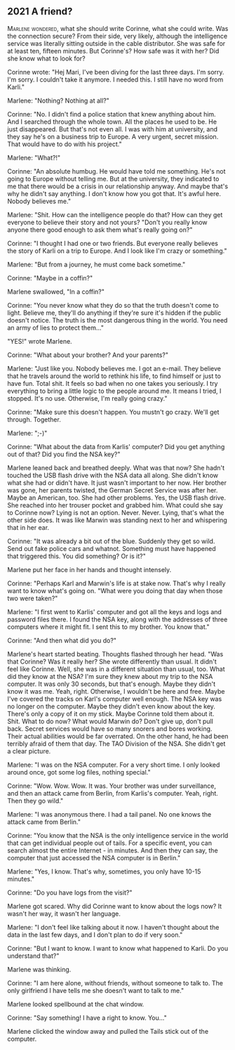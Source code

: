 
## **2021** A friend?

<span style="font-variant:small-caps;">Marlene wondered,</span> what she should write Corinne, what she could write.
Was the connection secure? From their side, very likely, although the intelligence service was literally sitting outside in the cable distributor.
She was safe for at least ten, fifteen minutes.
But Corinne's? How safe was it with her? Did she know what to look for?

Corinne wrote: "Hej Mari, I've been diving for the last three days.
I'm sorry. I'm sorry.
I couldn't take it anymore.
I needed this.
I still have no word from Karli."

Marlene: "Nothing? Nothing at all?"

Corinne: "No.
I didn't find a police station that knew anything about him.
And I searched through the whole town.
All the places he used to be.
He just disappeared.
But that's not even all.
I was with him at university, and they say he's on a business trip to Europe.
A very urgent, secret mission.
That would have to do with his project."

Marlene: "What?!"

Corinne: "An absolute humbug.
He would have told me something.
He's not going to Europe without telling me.
But at the university, they indicated to me that there would be a crisis in our relationship anyway.
And maybe that's why he didn't say anything.
I don't know how you got that.
It's awful here.
Nobody believes me."

Marlene: "Shit.
How can the intelligence people do that? How can they get everyone to believe their story and not yours? "Don't you really know anyone there good enough to ask them what's really going on?"

Corinne: "I thought I had one or two friends.
But everyone really believes the story of Karli on a trip to Europe.
And I look like I'm crazy or something."

Marlene: "But from a journey, he must come back sometime."

Corinne: "Maybe in a coffin?"

Marlene swallowed, "In a coffin?"

Corinne: "You never know what they do so that the truth doesn't come to light.
Believe me, they'll do anything if they're sure it's hidden if the public doesn't notice.
The truth is the most dangerous thing in the world.
You need an army of lies to protect them..."

"YES!" wrote Marlene.

Corinne: "What about your brother? And your parents?"

Marlene: "Just like you.
Nobody believes me.
I got an e-mail.
They believe that he travels around the world to rethink his life, to find himself or just to have fun.
Total shit.
It feels so bad when no one takes you seriously.
I try everything to bring a little logic to the people around me.
It means I tried, I stopped.
It's no use.
Otherwise, I'm really going crazy."

Corinne: "Make sure this doesn't happen.
You mustn't go crazy.
We'll get through.
Together.

Marlene: ";-)"

Corinne: "What about the data from Karlis' computer? Did you get anything out of that? Did you find the NSA key?"

Marlene leaned back and breathed deeply.
What was that now? She hadn't touched the USB flash drive with the NSA data all along.
She didn't know what she had or didn't have.
It just wasn't important to her now.
Her brother was gone, her parents twisted, the German Secret Service was after her.
Maybe an American, too.
She had other problems.
Yes, the USB flash drive.
She reached into her trouser pocket and grabbed him.
What could she say to Corinne now? Lying is not an option.
Never. Never.
Lying, that's what the other side does.
It was like Marwin was standing next to her and whispering that in her ear.

Corinne: "It was already a bit out of the blue.
Suddenly they get so wild.
Send out fake police cars and whatnot.
Something must have happened that triggered this. You did something? Or is it?"

Marlene put her face in her hands and thought intensely.

Corinne: "Perhaps Karl and Marwin's life is at stake now.
That's why I really want to know what's going on.
"What were you doing that day when those two were taken?"

Marlene: "I first went to Karlis' computer and got all the keys and logs and password files there.
I found the NSA key, along with the addresses of three computers where it might fit.
I sent this to my brother.
You know that."

Corinne: "And then what did you do?"

Marlene's heart started beating.
Thoughts flashed through her head.
"Was that Corinne? Was it really her? She wrote differently than usual.
It didn't feel like Corinne.
Well, she was in a different situation than usual, too.
What did they know at the NSA? I'm sure they knew about my trip to the NSA computer.
It was only 30 seconds, but that's enough.
Maybe they didn't know it was me.
Yeah, right.
Otherwise, I wouldn't be here and free.
Maybe I've covered the tracks on Karl's computer well enough.
The NSA key was no longer on the computer.
Maybe they didn't even know about the key.
There's only a copy of it on my stick.
Maybe Corinne told them about it.
Shit.
What to do now? What would Marwin do? Don't give up, don't pull back.
Secret services would have so many snorers and bores working.
Their actual abilities would be far overrated.
On the other hand, he had been terribly afraid of them that day.
The TAO Division of the NSA.
She didn't get a clear picture.

Marlene: "I was on the NSA computer.
For a very short time.
I only looked around once, got some log files, nothing special."

Corinne: "Wow.
Wow. Wow.
It was.
Your brother was under surveillance, and then an attack came from Berlin, from Karlis's computer.
Yeah, right.
Then they go wild."

Marlene: "I was anonymous there.
I had a tail panel.
No one knows the attack came from Berlin."

Corinne: "You know that the NSA is the only intelligence service in the world that can get individual people out of tails.
For a specific event, you can search almost the entire Internet - in minutes.
And then they can say, the computer that just accessed the NSA computer is in Berlin."

Marlene: "Yes, I know.
That's why, sometimes, you only have 10-15 minutes."

Corinne: "Do you have logs from the visit?"

Marlene got scared.
Why did Corinne want to know about the logs now? It wasn't her way, it wasn't her language.

Marlene: "I don't feel like talking about it now.
I haven't thought about the data in the last few days, and I don't plan to do if very soon."

Corinne: "But I want to know.
I want to know what happened to Karli.
Do you understand that?"

Marlene was thinking.

Corinne: "I am here alone, without friends, without someone to talk to.
The only girlfriend I have tells me she doesn't want to talk to me."

Marlene looked spellbound at the chat window.

Corinne: "Say something! I have a right to know.
You..."

Marlene clicked the window away and pulled the Tails stick out of the computer.

